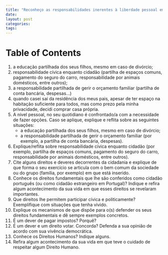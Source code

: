 ```yaml
---
title: "Reconheço as responsabilidades inerentes à liberdade pessoal em democracia"
date: 
layout: post
categories: 
tags: 
---
```



# Table of Contents


1.  a educação partilhada dos seus filhos, mesmo em caso de divórcio;
2.  responsabilidade cívica enquanto cidadão (partilha de espaços comuns, pagamento do seguro do carro, responsabilidade por animais domésticos, entre outros);
3.  a responsabilidade partilhada de gerir o orçamento familiar (partilha de conta bancária, despesas&#x2026;)
4.  quando casei saí da residência dos meus pais, apesar de ter espaço na habitação suficiente para todos, mas como prezo pela minha privacidade, decidi comprar casa própria.
5.  A nível pessoal, no seu quotidiano é confrontado/a com a necessidade de fazer opções. Caso se aplique, explique e reflita sobre as seguintes situações:
    -   a educação partilhada dos seus filhos, mesmo em caso de divórcio;
    -   a responsabilidade partilhada de gerir o orçamento familiar (por exemplo, a partilha de conta bancária, despesas).
6.  Explique/reflita sobre responsabilidade cívica enquanto cidadão (por exemplo, partilha de espaços comuns, pagamento do seguro do carro, responsabilidade por animais domésticos, entre outros).
7.  Cite alguns direitos e deveres decorrentes da cidadania e explique de que forma o seu exercício se articula com o bem comum da sociedade ou do grupo (família, por exemplo) em que está inserido.
8.  Conhece os direitos fundamentais que lhe são conferidos como cidadão português (ou como cidadão estrangeiro em Portugal)? Indique e refira algum acontecimento da sua vida em que esses direitos se revelaram importantes.
9.  Que direitos lhe permitem participar cívica e politicamente? Exemplifique com situações que tenha vivido.
10. Explique os mecanismos de que dispõe para o(s) defender os seus direitos fundamentais e dê sempre exemplos concretos.
11. É um dever de pagar impostos? Porquê?
12. É um dever e um direito votar. Concorda? Defenda a sua opinião de acordo com sua vivência democrática.
13. Conhece os Direitos Humanos? Indique alguns.
14. Refira algum acontecimento da sua vida em que teve o cuidado de respeitar algum Direito Humano.
